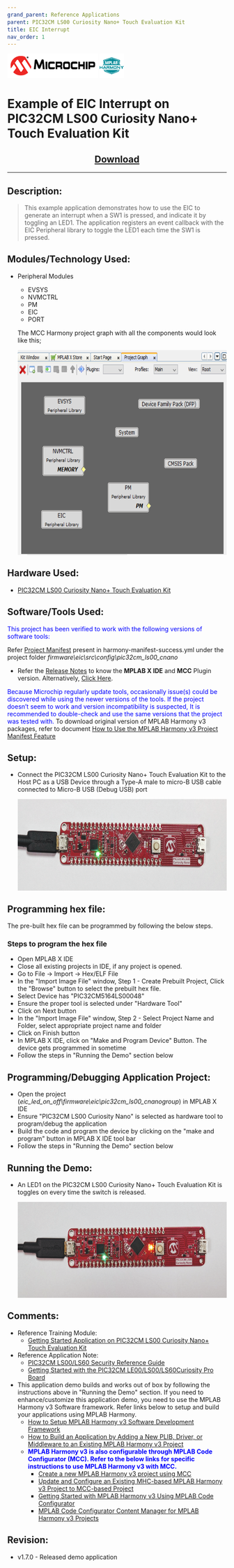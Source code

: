 ```yaml
---
grand_parent: Reference Applications
parent: PIC32CM LS00 Curiosity Nano+ Touch Evaluation Kit
title: EIC Interrupt
nav_order: 1
---
```


<img src = "images/microchip_logo.png">
<img src = "images/microchip_mplab_harmony_logo_small.png">

# Example of EIC Interrupt on PIC32CM LS00 Curiosity Nano+ Touch Evaluation Kit
<h2 align="center"> <a href="https: " > Download </a> </h2>

-----
## Description:
	
> This example application demonstrates how to use the EIC to generate an interrupt when a SW1 is pressed, and indicate it by toggling an LED1. The application registers an event callback with the EIC Peripheral library to toggle the LED1 each time the SW1 is pressed.
	
## Modules/Technology Used:
- Peripheral Modules
	- EVSYS
	- NVMCTRL
	- PM
	- EIC
	- PORT

	The MCC Harmony project graph with all the components would look like this; 

    <img src = "images/project_graph.png" width="650" height="470" align="center">

## Hardware Used:

- [PIC32CM LS00 Curiosity Nano+ Touch Evaluation Kit](https://www.microchip.com/DevelopmentTools/ProductDetails/PartNO/EV41C56A)

## Software/Tools Used:
<span style="color:blue"> This project has been verified to work with the following versions of software tools:</span>  

Refer [Project Manifest](./firmware/eic/src/config/pic32cm_ls00_cnano/harmony-manifest-success.yml) present in harmony-manifest-success.yml under the project folder *firmware\eic\src\config\pic32cm_ls00_cnano*  
- Refer the [Release Notes](../../../release_notes.md#development-tools) to know the **MPLAB X IDE** and **MCC** Plugin version. Alternatively, [Click Here](https://github.com/Microchip-MPLAB-Harmony/reference_apps/blob/master/release_notes.md#development-tools).

<span style="color:blue"> Because Microchip regularly update tools, occasionally issue(s) could be discovered while using the newer versions of the tools. If the project doesn’t seem to work and version incompatibility is suspected, It is recommended to double-check and use the same versions that the project was tested with. </span> To download original version of MPLAB Harmony v3 packages, refer to document [How to Use the MPLAB Harmony v3 Project Manifest Feature](https://ww1.microchip.com/downloads/en/DeviceDoc/How-to-Use-the-MPLAB-Harmony-v3-Project-Manifest-Feature-DS90003305.pdf)

## Setup:
- Connect the PIC32CM LS00 Curiosity Nano+ Touch Evaluation Kit to the Host PC as a USB Device through a Type-A male to micro-B USB cable connected to Micro-B USB (Debug USB) port  

  <img src = "images/LS00_cnano_setup.png" width="650" height="210" align="middle">
## Programming hex file:
The pre-built hex file can be programmed by following the below steps.  

### Steps to program the hex file
- Open MPLAB X IDE
- Close all existing projects in IDE, if any project is opened.
- Go to File -> Import -> Hex/ELF File
- In the "Import Image File" window, Step 1 - Create Prebuilt Project, Click the "Browse" button to select the prebuilt hex file.
- Select Device has "PIC32CM5164LS00048"
- Ensure the proper tool is selected under "Hardware Tool"
- Click on Next button
- In the "Import Image File" window, Step 2 - Select Project Name and Folder, select appropriate project name and folder
- Click on Finish button
- In MPLAB X IDE, click on "Make and Program Device" Button. The device gets programmed in sometime
- Follow the steps in "Running the Demo" section below


## Programming/Debugging Application Project:
- Open the project (*eic_led_on_off\firmware\eic\pic32cm_ls00_cnanogroup*) in MPLAB X IDE
- Ensure "PIC32CM LS00 Curiosity Nano" is selected as hardware tool to program/debug the application
- Build the code and program the device by clicking on the "make and program" button in MPLAB X IDE tool bar
- Follow the steps in "Running the Demo" section below

## Running the Demo:
- An LED1 on the PIC32CM LS00 Curiosity Nano+ Touch Evaluation Kit is toggles on every time the switch is released.

  <img src = "images/LS00_cnano_output.png" width="650" height="220" align="middle">

## Comments:
- Reference Training Module: 
	- [Getting Started Application on PIC32CM LS00 Curiosity Nano+ Touch Evaluation Kit](https://microchipdeveloper.com/harmony3:pic32cm-ls00-cnano-getting-started-training-module)
- Reference Application Note: 
	- [PIC32CM LS00/LS60 Security Reference Guide](https://ww1.microchip.com/downloads/aemDocuments/documents/MCU32/ApplicationNotes/ApplicationNotes/AN3992-PIC32CM-LS00-LS60-Security-Reference-Guide-DS00003992.pdf)
	- [Getting Started with the PIC32CM LE00/LS00/LS60Curiosity Pro Board](https://ww1.microchip.com/downloads/aemDocuments/documents/MCU32/ApplicationNotes/ApplicationNotes/AN4511-Getting-Started-with-the-PIC32CM-LE00-LS00-LS60-Curiosity-Pro-Board-DS00004511.pdf)
- This application demo builds and works out of box by following the instructions above in "Running the Demo" section. If you need to enhance/customize this application demo, you need to use the MPLAB Harmony v3 Software framework. Refer links below to setup and build your applications using MPLAB Harmony.
	- [How to Setup MPLAB Harmony v3 Software Development Framework](https://ww1.microchip.com/downloads/en/DeviceDoc/How_to_Setup_MPLAB_%20Harmony_v3_Software_Development_Framework_DS90003232C.pdf)
	- [How to Build an Application by Adding a New PLIB, Driver, or Middleware to an Existing MPLAB Harmony v3 Project](http://ww1.microchip.com/downloads/en/DeviceDoc/How_to_Build_Application_Adding_PLIB_%20Driver_or_Middleware%20_to_MPLAB_Harmony_v3Project_DS90003253A.pdf)  
	- <span style="color:blue"> **MPLAB Harmony v3 is also configurable through MPLAB Code Configurator (MCC). Refer to the below links for specific instructions to use MPLAB Harmony v3 with MCC.**</span>
		- [Create a new MPLAB Harmony v3 project using MCC](https://microchipdeveloper.com/harmony3:getting-started-training-module-using-mcc)
		- [Update and Configure an Existing MHC-based MPLAB Harmony v3 Project to MCC-based Project](https://microchipdeveloper.com/harmony3:update-and-configure-existing-mhc-proj-to-mcc-proj)
		- [Getting Started with MPLAB Harmony v3 Using MPLAB Code Configurator](https://www.youtube.com/watch?v=KdhltTWaDp0)
		- [MPLAB Code Configurator Content Manager for MPLAB Harmony v3 Projects](https://www.youtube.com/watch?v=PRewTzrI3iE)	

## Revision:
- v1.7.0 - Released demo application